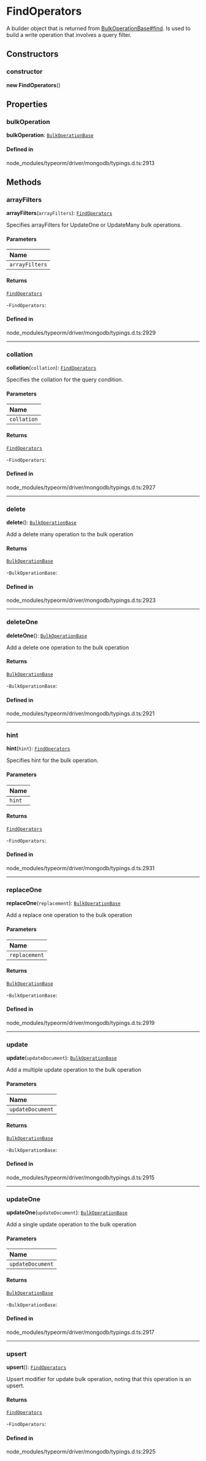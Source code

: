 # FindOperators

A builder object that is returned from [BulkOperationBase#find](OrderedBulkOperation.md#find).
Is used to build a write operation that involves a query filter.

## Constructors

### constructor

**new FindOperators**()

## Properties

### bulkOperation

 **bulkOperation**: [`BulkOperationBase`](BulkOperationBase.md)

#### Defined in

node_modules/typeorm/driver/mongodb/typings.d.ts:2913

## Methods

### arrayFilters

**arrayFilters**(`arrayFilters`): [`FindOperators`](FindOperators.md)

Specifies arrayFilters for UpdateOne or UpdateMany bulk operations.

#### Parameters

| Name |
| :------ |
| `arrayFilters` | [`Document`](../interfaces/Document.md)[] |

#### Returns

[`FindOperators`](FindOperators.md)

-`FindOperators`: 

#### Defined in

node_modules/typeorm/driver/mongodb/typings.d.ts:2929

___

### collation

**collation**(`collation`): [`FindOperators`](FindOperators.md)

Specifies the collation for the query condition.

#### Parameters

| Name |
| :------ |
| `collation` | [`CollationOptions`](../interfaces/CollationOptions.md) |

#### Returns

[`FindOperators`](FindOperators.md)

-`FindOperators`: 

#### Defined in

node_modules/typeorm/driver/mongodb/typings.d.ts:2927

___

### delete

**delete**(): [`BulkOperationBase`](BulkOperationBase.md)

Add a delete many operation to the bulk operation

#### Returns

[`BulkOperationBase`](BulkOperationBase.md)

-`BulkOperationBase`: 

#### Defined in

node_modules/typeorm/driver/mongodb/typings.d.ts:2923

___

### deleteOne

**deleteOne**(): [`BulkOperationBase`](BulkOperationBase.md)

Add a delete one operation to the bulk operation

#### Returns

[`BulkOperationBase`](BulkOperationBase.md)

-`BulkOperationBase`: 

#### Defined in

node_modules/typeorm/driver/mongodb/typings.d.ts:2921

___

### hint

**hint**(`hint`): [`FindOperators`](FindOperators.md)

Specifies hint for the bulk operation.

#### Parameters

| Name |
| :------ |
| `hint` | [`Hint`](../index.md#hint) |

#### Returns

[`FindOperators`](FindOperators.md)

-`FindOperators`: 

#### Defined in

node_modules/typeorm/driver/mongodb/typings.d.ts:2931

___

### replaceOne

**replaceOne**(`replacement`): [`BulkOperationBase`](BulkOperationBase.md)

Add a replace one operation to the bulk operation

#### Parameters

| Name |
| :------ |
| `replacement` | [`Document`](../interfaces/Document.md) |

#### Returns

[`BulkOperationBase`](BulkOperationBase.md)

-`BulkOperationBase`: 

#### Defined in

node_modules/typeorm/driver/mongodb/typings.d.ts:2919

___

### update

**update**(`updateDocument`): [`BulkOperationBase`](BulkOperationBase.md)

Add a multiple update operation to the bulk operation

#### Parameters

| Name |
| :------ |
| `updateDocument` | [`Document`](../interfaces/Document.md) \| [`Document`](../interfaces/Document.md)[] |

#### Returns

[`BulkOperationBase`](BulkOperationBase.md)

-`BulkOperationBase`: 

#### Defined in

node_modules/typeorm/driver/mongodb/typings.d.ts:2915

___

### updateOne

**updateOne**(`updateDocument`): [`BulkOperationBase`](BulkOperationBase.md)

Add a single update operation to the bulk operation

#### Parameters

| Name |
| :------ |
| `updateDocument` | [`Document`](../interfaces/Document.md) \| [`Document`](../interfaces/Document.md)[] |

#### Returns

[`BulkOperationBase`](BulkOperationBase.md)

-`BulkOperationBase`: 

#### Defined in

node_modules/typeorm/driver/mongodb/typings.d.ts:2917

___

### upsert

**upsert**(): [`FindOperators`](FindOperators.md)

Upsert modifier for update bulk operation, noting that this operation is an upsert.

#### Returns

[`FindOperators`](FindOperators.md)

-`FindOperators`: 

#### Defined in

node_modules/typeorm/driver/mongodb/typings.d.ts:2925
